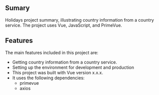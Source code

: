 ## Sumary
Holidays project summary, illustrating country information from a country service. The project uses Vue, JavaScript, and PrimeVue.

## Features 
The main features included in this project are:
* Getting country information from a country service.
* Setting up the environment for development and production
* This project was built with Vue version x.x.x.
* It uses the following dependencies:
    - primevue
    - axios